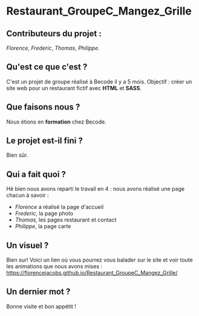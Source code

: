 # Restaurant_GroupeC_Mangez_Grille

## Contributeurs du projet :

_Florence_, _Frederic_, _Thomas_, _Philippe_.

## Qu'est ce que c'est ?

C'est un projet de groupe réalisé à Becode il y a 5 mois. Objectif : créer un site web pour un restaurant fictif avec **HTML** et **SASS**.

## Que faisons nous ?

Nous étions en **formation** chez Becode.

## Le projet est-il fini ?

Bien sûr.

## Qui a fait quoi ?

Hé bien nous avons reparti le travail en 4 : nous avons réalisé une page chacun à savoir :

- _Florence_ a réalisé la page d'accueil
- _Frederic_, la page photo
- _Thomas_, les pages restaurant et contact
- _Philippe_, la page carte

## Un visuel ?

Bien sur! Voici un lien où vous pourrez vous balader sur le site et voir toute les animations que nous avons mises : https://florencejacobs.github.io/Restaurant_GroupeC_Mangez_Grille/

## Un dernier mot ?

Bonne visite et bon appétit !
